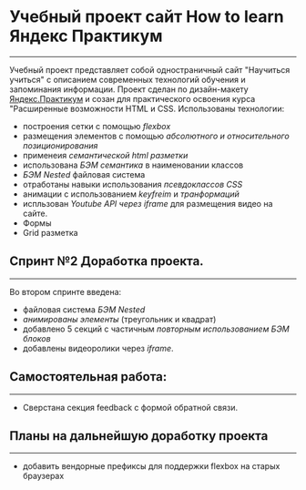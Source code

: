 # Учебный проект сайт How to learn Яндекс Практикум
------

Учебный проект представляет собой одностраничный сайт "Научиться учиться" с описанием современных технологий обучения и запоминания информации. Проект сделан по дизайн-макету [Яндекс.Практикум](https://praktikum.yandex.ru/) и созан для практического освоения курса "Расширенные возможности HTML и CSS. Использованы технологии:
* построения сетки с помощью *flexbox*
* размещения элементов с помощью *абсолютного и относительного позиционирования*
* применеия *семантической html разметки*
* использована *БЭМ семантика* в наименовании классов
* *БЭМ Nested* файловая система
* отработаны навыки использования *псевдоклассов CSS*
* анимации с использованием *keyfreim* и *транформаций*
* испльзован *Youtube API через iframe* для размещения видео на сайте.
* Формы
* Grid разметка

## Спринт №2 Доработка проекта.
------
Во втором спринте введена:
* файловая система *БЭМ Nested*
* *анимированы элементы* (треугольник и квадрат)
* добавлено 5 секций с частичным *повторным использованием БЭМ блоков*
* добавлены видеоролики через *iframe*.

## Самостоятельная работа:
------
* Сверстана секция feedback с формой обратной связи.

## Планы на дальнейшую доработку проекта
------

* добавить вендорные префиксы для поддержки flexbox на старых браузерах


